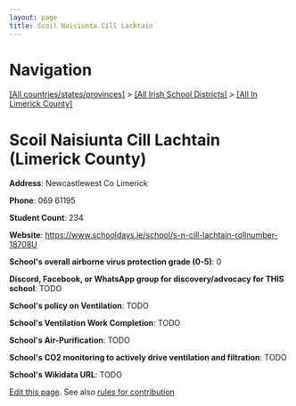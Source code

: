 ```yaml
---
layout: page
title: Scoil Naisiunta Cill Lachtain
---
```

# Navigation

[[All countries/states/provinces]](../../..) > [[All Irish School Districts]](../..) > [[All In Limerick County]](..)

# Scoil Naisiunta Cill Lachtain (Limerick County)

**Address**: Newcastlewest Co Limerick

**Phone**: 069 61195

**Student Count**: 234

**Website**: <https://www.schooldays.ie/school/s-n-cill-lachtain-rollnumber-18708U>

**School's overall airborne virus protection grade (0-5)**: 0

**Discord, Facebook, or WhatsApp group for discovery/advocacy for THIS school**: TODO

**School's policy on Ventilation**: TODO

**School's Ventilation Work Completion**: TODO

**School's Air-Purification**: TODO

**School's CO2 monitoring to actively drive ventilation and filtration**: TODO

**School's Wikidata URL**: TODO


[Edit this page](https://github.com/ventilate-schools/Ireland/edit/main/./Limerick_County/Scoil_Naisiunta_Cill_Lachtain.md). See also [rules for contribution](../../../contribution-rules/)